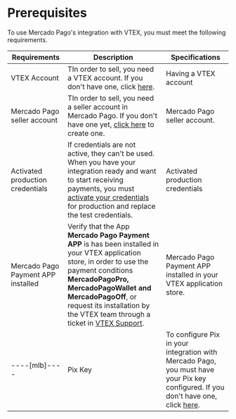# Prerequisites

To use Mercado Pago's integration with VTEX, you must meet the following requirements.

|Requirements|Description|Specifications|
|---|---|---|
|VTEX Account|TIn order to sell, you need a VTEX account. If you don't have one, click [here](https://vtex.com/us-en/contact/).|Having a VTEX account|
|Mercado Pago seller account|TIn order to sell, you need a seller account in Mercado Pago. If you don't have one yet, [click here](https://www.mercadopago[FAKER][URL][DOMAIN]/hub/registration/landing) to create one.|Mercado Pago seller account.|
|Activated production credentials|If credentials are not active, they can't be used. When you have your integration ready and want to start receiving payments, you must [activate your credentials]([FAKER][CREDENTIALS][URL]) for production and replace the test credentials.|Activated production credentials|
|Mercado Pago Payment APP installed|Verify that the App **Mercado Pago Payment APP** is has been installed  in your VTEX application store, in order to use the payment conditions **MercadoPagoPro, MercadoPagoWallet and MercadoPagoOff**, or request its installation by the VTEX team through a ticket in [VTEX Support](https://help.vtex.com/en/support).|Mercado Pago Payment APP installed  in your VTEX application store.|
----[mlb]----|Pix Key|To configure Pix in your integration with Mercado Pago, you must have your Pix key configured. If you don't have one, click [here](https://www.mercadopago.com.br/ajuda/17843).|Pix Key|------------